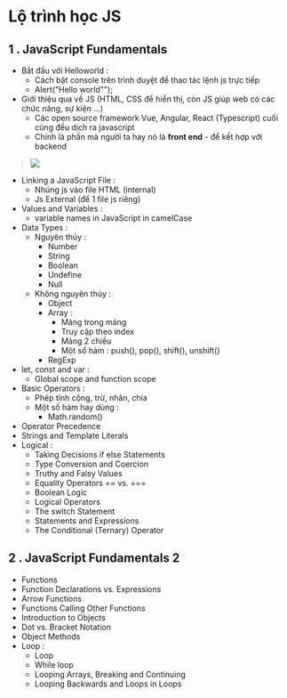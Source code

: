 # Lộ trình học JS
## 1 . JavaScript Fundamentals
- Bắt đầu với Helloworld :
  - Cách bật console trên trình duyệt để thao tác lệnh js trực tiếp
  - Alert("Hello world"");
- Giới thiệu qua về JS (HTML, CSS để hiển thị, còn JS giúp web có các chức năng, sự kiện ...)
  - Các open source framework Vue, Angular, React (Typescript) cuối cùng đều dịch ra javascript
  - Chính là phần mà người ta hay nó là **front end** - để kết hợp với backend
> ![](imgs/js.png)
- Linking a JavaScript File :
  - Nhúng js vào file HTML (internal)
  - Js External (để 1 file js riêng)
- Values and Variables :
  - variable names in JavaScript in camelCase
- Data Types :
  - Nguyên thủy :
      - Number
      - String
      - Boolean
      - Undefine
      - Null
  - Không nguyên thủy :
      - Object
      - Array :
        - Mảng trong mảng
        - Truy cập theo index
        - Mảng 2 chiều
        - Một số hàm : push(), pop(), shift(), unshift()
      - RegExp
- let, const and var :
  - Global scope and function scope
- Basic Operators :
  - Phép tính cộng, trừ, nhân, chia
  - Một số hàm hay dùng :
    - Math.random()
- Operator Precedence
- Strings and Template Literals
- Logical :
  - Taking Decisions if  else Statements
  - Type Conversion and Coercion
  - Truthy and Falsy Values
  - Equality Operators == vs. ===
  - Boolean Logic
  - Logical Operators
  - The switch Statement
  - Statements and Expressions
  - The Conditional (Ternary) Operator
## 2 . JavaScript Fundamentals 2
- Functions
- Function Declarations vs. Expressions
- Arrow Functions
- Functions Calling Other Functions
- Introduction to Objects
- Dot vs. Bracket Notation
- Object Methods
- Loop :
  - Loop
  - While loop
  - Looping Arrays, Breaking and Continuing
  - Looping Backwards and Loops in Loops
